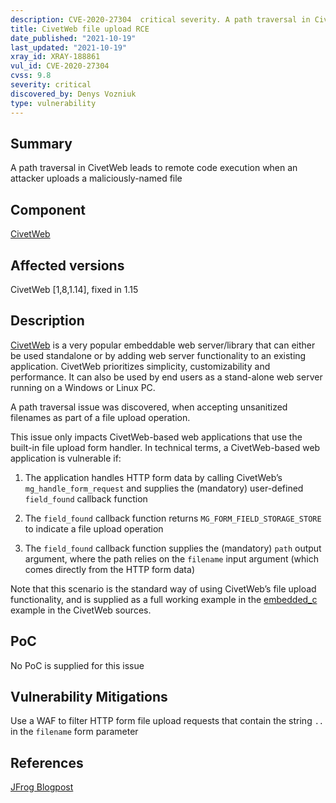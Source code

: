 ```yaml
---
description: CVE-2020-27304  critical severity. A path traversal in CivetWeb leads to remote code execution when an attacker uploads a maliciously-named file
title: CivetWeb file upload RCE
date_published: "2021-10-19"
last_updated: "2021-10-19"
xray_id: XRAY-188861
vul_id: CVE-2020-27304
cvss: 9.8
severity: critical
discovered_by: Denys Vozniuk
type: vulnerability
---
```

## Summary
A path traversal in CivetWeb leads to remote code execution when an attacker uploads a maliciously-named file

## Component

[CivetWeb](https://github.com/civetweb/civetweb)

## Affected versions

CivetWeb [1,8,1.14], fixed in 1.15

## Description

[CivetWeb](https://github.com/civetweb/civetweb) is a very popular embeddable web server/library that can either be used standalone or by adding web server functionality to an existing application. CivetWeb prioritizes simplicity, customizability and performance. It can also be used by end users as a stand-alone web server running on a Windows or Linux PC.

A path traversal issue was discovered, when accepting unsanitized filenames as part of a file upload operation.

This issue only impacts CivetWeb-based web applications that use the built-in file upload form handler.
In technical terms, a CivetWeb-based web application is vulnerable if:

1. The application handles HTTP form data by calling CivetWeb’s
`mg_handle_form_request` and supplies the (mandatory) user-defined
`field_found` callback function

2. The `field_found` callback function returns `MG_FORM_FIELD_STORAGE_STORE` to indicate a file upload operation

3. The `field_found` callback function supplies the (mandatory) `path` output argument, where the path relies on the `filename` input argument (which comes directly from the HTTP form data)

Note that this scenario is the standard way of using CivetWeb’s file upload functionality, and is supplied as a full working example in the [embedded_c](https://github.com/civetweb/civetweb/blob/0a39165041fd3f060187914e869eeaa78f864d0f/examples/embedded_c/embedded_c.c) example in the CivetWeb sources.

## PoC

No PoC is supplied for this issue

## Vulnerability Mitigations

Use a WAF to filter HTTP form file upload requests that contain the string `..` in the `filename` form parameter

## References

[JFrog Blogpost](https://jfrog.com/blog/cve-2020-27304-rce-via-directory-traversal-in-civetweb-http-server/)
